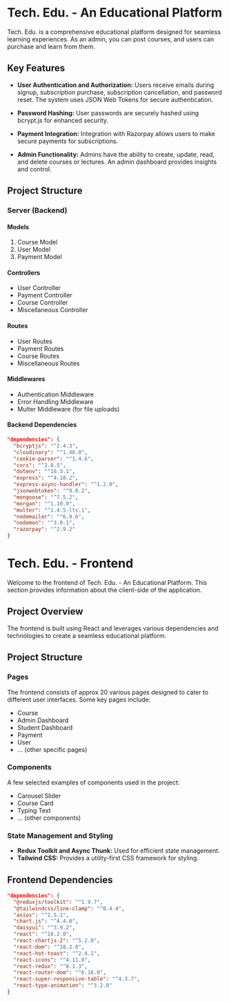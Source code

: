 # Tech. Edu. - An Educational Platform

Tech. Edu. is a comprehensive educational platform designed for seamless learning experiences. As an admin, you can post courses, and users can purchase and learn from them.

## Key Features

- **User Authentication and Authorization:** Users receive emails during signup, subscription purchase, subscription cancellation, and password reset. The system uses JSON Web Tokens for secure authentication.

- **Password Hashing:** User passwords are securely hashed using bcrypt.js for enhanced security.

- **Payment Integration:** Integration with Razorpay allows users to make secure payments for subscriptions.

- **Admin Functionality:** Admins have the ability to create, update, read, and delete courses or lectures. An admin dashboard provides insights and control.

## Project Structure

### Server (Backend)

#### Models

1. Course Model
2. User Model
3. Payment Model

#### Controllers

- User Controller
- Payment Controller
- Course Controller
- Miscellaneous Controller

#### Routes

- User Routes
- Payment Routes
- Course Routes
- Miscellaneous Routes

#### Middlewares

- Authentication Middleware
- Error Handling Middleware
- Multer Middleware (for file uploads)

#### Backend Dependencies

```json
"dependencies": {
  "bcryptjs": "^2.4.3",
  "cloudinary": "^1.40.0",
  "cookie-parser": "^1.4.6",
  "cors": "^2.8.5",
  "dotenv": "^16.3.1",
  "express": "^4.18.2",
  "express-async-handler": "^1.2.0",
  "jsonwebtoken": "^9.0.2",
  "mongoose": "^7.5.2",
  "morgan": "^1.10.0",
  "multer": "^1.4.5-lts.1",
  "nodemailer": "^6.9.6",
  "nodemon": "^3.0.1",
  "razorpay": "^2.9.2"
}
```

# Tech. Edu. - Frontend

Welcome to the frontend of Tech. Edu. - An Educational Platform. This section provides information about the client-side of the application.

## Project Overview

The frontend is built using React and leverages various dependencies and technologies to create a seamless educational platform.

## Project Structure

### Pages

The frontend consists of approx 20 various pages designed to cater to different user interfaces. Some key pages include:
- Course
- Admin Dashboard
- Student Dashboard
- Payment
- User
- ... (other specific pages)

### Components

A few selected examples of components used in the project:
- Carousel Slider
- Course Card
- Typing Text
- ... (other components)

### State Management and Styling

- **Redux Toolkit and Async Thunk:** Used for efficient state management.
- **Tailwind CSS:** Provides a utility-first CSS framework for styling.

## Frontend Dependencies

```json
"dependencies": {
  "@reduxjs/toolkit": "^1.9.7",
  "@tailwindcss/line-clamp": "^0.4.4",
  "axios": "^1.5.1",
  "chart.js": "^4.4.0",
  "daisyui": "^3.9.2",
  "react": "^18.2.0",
  "react-chartjs-2": "^5.2.0",
  "react-dom": "^18.2.0",
  "react-hot-toast": "^2.4.1",
  "react-icons": "^4.11.0",
  "react-redux": "^8.1.3",
  "react-router-dom": "^6.16.0",
  "react-super-responsive-table": "^4.3.7",
  "react-type-animation": "^3.2.0"
}
```